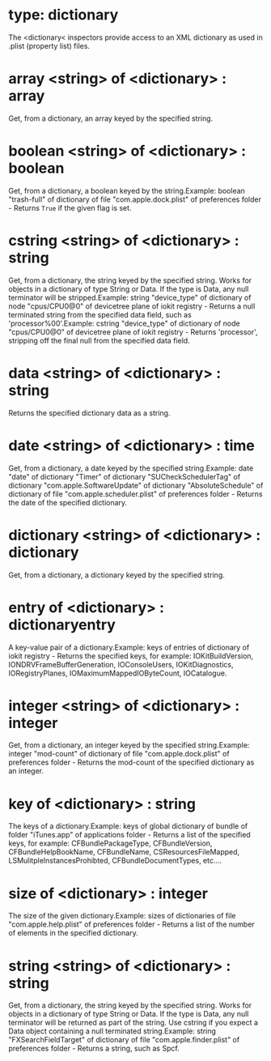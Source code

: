 # type: dictionary

The &lt;dictionary&lt; inspectors provide access to an XML dictionary as used in .plist (property list) files.

# array &lt;string&gt; of &lt;dictionary&gt; : array

Get, from a dictionary, an array keyed by the specified string.

# boolean &lt;string&gt; of &lt;dictionary&gt; : boolean

Get, from a dictionary, a boolean keyed by the string.Example: boolean "trash-full" of dictionary of file "com.apple.dock.plist" of preferences folder - Returns `True` if the given flag is set.

# cstring &lt;string&gt; of &lt;dictionary&gt; : string

Get, from a dictionary, the string keyed by the specified string. Works for objects in a dictionary of type String or Data. If the type is Data, any null terminator will be stripped.Example: string "device_type" of dictionary of node "cpus/CPU0@0" of devicetree plane of iokit registry  - Returns a null terminated string from the specified data field, such as &#39;processor%00&#39;.Example: cstring "device_type" of dictionary of node "cpus/CPU0@0" of devicetree plane of iokit registry  - Returns &#39;processor&#39;, stripping off the final null from the specified data field.

# data &lt;string&gt; of &lt;dictionary&gt; : string

Returns the specified dictionary data as a string.

# date &lt;string&gt; of &lt;dictionary&gt; : time

Get, from a dictionary, a date keyed by the specified string.Example: date "date" of dictionary "Timer" of dictionary "SUCheckSchedulerTag" of dictionary "com.apple.SoftwareUpdate" of dictionary "AbsoluteSchedule" of dictionary of file "com.apple.scheduler.plist" of preferences folder - Returns the date of the specified dictionary.

# dictionary &lt;string&gt; of &lt;dictionary&gt; : dictionary

Get, from a dictionary, a dictionary keyed by the specified string.

# entry of &lt;dictionary&gt; : dictionaryentry

A key-value pair of a dictionary.Example: keys of entries of dictionary of iokit registry - Returns the specified keys, for example: IOKitBuildVersion, IONDRVFrameBufferGeneration, IOConsoleUsers, IOKitDiagnostics, IORegistryPlanes, IOMaximumMappedIOByteCount, IOCatalogue.

# integer &lt;string&gt; of &lt;dictionary&gt; : integer

Get, from a dictionary, an integer keyed by the specified string.Example: integer "mod-count" of dictionary of file "com.apple.dock.plist" of preferences folder - Returns the mod-count of the specified dictionary as an integer.

# key of &lt;dictionary&gt; : string

The keys of a dictionary.Example: keys of global dictionary of bundle of folder "iTunes.app" of applications folder - Returns a list of the specified keys, for example: CFBundlePackageType, CFBundleVersion, CFBundleHelpBookName, CFBundleName, CSResourcesFileMapped, LSMulitpleInstancesProhibted, CFBundleDocumentTypes, etc....

# size of &lt;dictionary&gt; : integer

The size of the given dictionary.Example: sizes of dictionaries of file "com.apple.help.plist" of preferences folder - Returns a list of the number of elements in the specified dictionary.

# string &lt;string&gt; of &lt;dictionary&gt; : string

Get, from a dictionary, the string keyed by the specified string. Works for objects in a dictionary of type String or Data. If the type is Data, any null terminator will be returned as part of the string. Use cstring if you expect a Data object containing a null terminated string.Example: string "FXSearchFieldTarget" of dictionary of file "com.apple.finder.plist" of preferences folder - Returns a string, such as Spcf.
